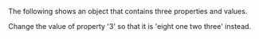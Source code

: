 The following shows an object that contains three properties and values. 

Change the value of property '3' so that it is 'eight one two three' instead.